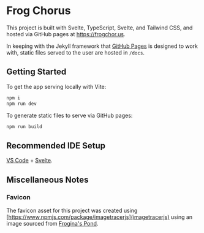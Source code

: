 # Frog Chorus
This project is built with Svelte, TypeScript, Svelte, and Tailwind CSS, and hosted via GitHub pages at https://frogchor.us. 

In keeping with the Jekyll framework that [GitHub Pages](https://docs.github.com/en/pages/getting-started-with-github-pages/about-github-pages#static-site-generators) is designed to work with, static files served to the user are hosted in `/docs`.

## Getting Started
To get the app serving locally with Vite:
```bash
npm i
npm run dev
```

To generate static files to serve via GitHub pages:
```bash
npm run build
```

## Recommended IDE Setup

[VS Code](https://code.visualstudio.com/) + [Svelte](https://marketplace.visualstudio.com/items?itemName=svelte.svelte-vscode).

## Miscellaneous Notes
### Favicon
The favicon asset for this project was created using [https://www.npmjs.com/package/imagetracerjs](imagetracerjs) using an image sourced from [Frogina's Pond](https://frogina.tripod.com/).
